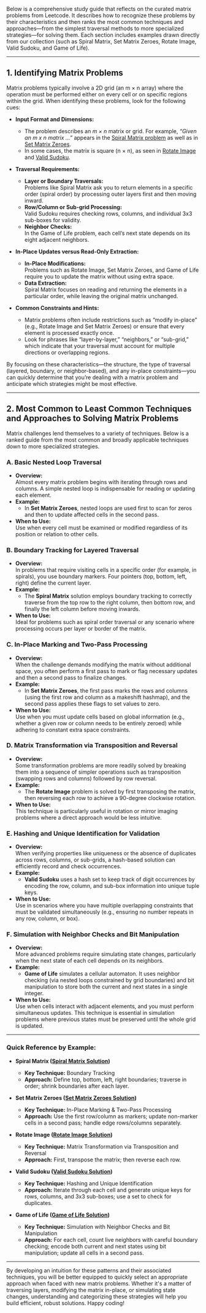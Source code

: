 Below is a comprehensive study guide that reflects on the curated matrix problems from Leetcode. It describes how to recognize these problems by their characteristics and then ranks the most common techniques and approaches—from the simplest traversal methods to more specialized strategies—for solving them. Each section includes examples drawn directly from our collection (such as Spiral Matrix, Set Matrix Zeroes, Rotate Image, Valid Sudoku, and Game of Life).

---

## 1. Identifying Matrix Problems

Matrix problems typically involve a 2D grid (an m × n array) where the operation must be performed either on every cell or on specific regions within the grid. When identifying these problems, look for the following cues:

- **Input Format and Dimensions:**  
  - The problem describes an *m × n* matrix or grid. For example, *“Given an m x n matrix …”* appears in the [Spiral Matrix problem](#spiral-matrix-solution-md) as well as in [Set Matrix Zeroes](#set-matrix-zeroes-solution-md).
  - In some cases, the matrix is square (n × n), as seen in [Rotate Image](#rotate-image-solution-md) and [Valid Sudoku](#valid-sudoku-solution-md).

- **Traversal Requirements:**  
  - **Layer or Boundary Traversals:**  
    Problems like Spiral Matrix ask you to return elements in a specific order (spiral order) by processing outer layers first and then moving inward.
  - **Row/Column or Sub-grid Processing:**  
    Valid Sudoku requires checking rows, columns, and individual 3x3 sub-boxes for validity.
  - **Neighbor Checks:**  
    In the Game of Life problem, each cell’s next state depends on its eight adjacent neighbors.

- **In-Place Updates versus Read-Only Extraction:**  
  - **In-Place Modifications:**  
    Problems such as Rotate Image, Set Matrix Zeroes, and Game of Life require you to update the matrix without using extra space.
  - **Data Extraction:**  
    Spiral Matrix focuses on reading and returning the elements in a particular order, while leaving the original matrix unchanged.

- **Common Constraints and Hints:**  
  - Matrix problems often include restrictions such as “modify in-place” (e.g., Rotate Image and Set Matrix Zeroes) or ensure that every element is processed exactly once.
  - Look for phrases like “layer-by-layer,” “neighbors,” or “sub-grid,” which indicate that your traversal must account for multiple directions or overlapping regions.

By focusing on these characteristics—the structure, the type of traversal (layered, boundary, or neighbor-based), and any in-place constraints—you can quickly determine that you’re dealing with a matrix problem and anticipate which strategies might be most effective.

---

## 2. Most Common to Least Common Techniques and Approaches to Solving Matrix Problems

Matrix challenges lend themselves to a variety of techniques. Below is a ranked guide from the most common and broadly applicable techniques down to more specialized strategies.

### A. Basic Nested Loop Traversal
- **Overview:**  
  Almost every matrix problem begins with iterating through rows and columns. A simple nested loop is indispensable for reading or updating each element.
- **Example:**  
  - In **Set Matrix Zeroes**, nested loops are used first to scan for zeros and then to update affected cells in the second pass.
- **When to Use:**  
  Use when every cell must be examined or modified regardless of its position or relation to other cells.

### B. Boundary Tracking for Layered Traversal
- **Overview:**  
  In problems that require visiting cells in a specific order (for example, in spirals), you use boundary markers. Four pointers (top, bottom, left, right) define the current layer.
- **Example:**  
  - The **Spiral Matrix** solution employs boundary tracking to correctly traverse from the top row to the right column, then bottom row, and finally the left column before moving inwards.
- **When to Use:**  
  Ideal for problems such as spiral order traversal or any scenario where processing occurs per layer or border of the matrix.

### C. In-Place Marking and Two-Pass Processing
- **Overview:**  
  When the challenge demands modifying the matrix without additional space, you often perform a first pass to mark or flag necessary updates and then a second pass to finalize changes.
- **Example:**  
  - In **Set Matrix Zeroes**, the first pass marks the rows and columns (using the first row and column as a makeshift hashmap), and the second pass applies these flags to set values to zero.
- **When to Use:**  
  Use when you must update cells based on global information (e.g., whether a given row or column needs to be entirely zeroed) while adhering to constant extra space constraints.

### D. Matrix Transformation via Transposition and Reversal
- **Overview:**  
  Some transformation problems are more readily solved by breaking them into a sequence of simpler operations such as transposition (swapping rows and columns) followed by row reversal.
- **Example:**  
  - The **Rotate Image** problem is solved by first transposing the matrix, then reversing each row to achieve a 90-degree clockwise rotation.
- **When to Use:**  
  This technique is particularly useful in rotation or mirror imaging problems where a direct approach would be less intuitive.

### E. Hashing and Unique Identification for Validation
- **Overview:**  
  When verifying properties like uniqueness or the absence of duplicates across rows, columns, or sub-grids, a hash-based solution can efficiently record and check occurrences.
- **Example:**  
  - **Valid Sudoku** uses a hash set to keep track of digit occurrences by encoding the row, column, and sub-box information into unique tuple keys.
- **When to Use:**  
  Use in scenarios where you have multiple overlapping constraints that must be validated simultaneously (e.g., ensuring no number repeats in any row, column, or box).

### F. Simulation with Neighbor Checks and Bit Manipulation
- **Overview:**  
  More advanced problems require simulating state changes, particularly when the next state of each cell depends on its neighbors.  
- **Example:**  
  - **Game of Life** simulates a cellular automaton. It uses neighbor checking (via nested loops constrained by grid boundaries) and bit manipulation to store both the current and next states in a single integer.
- **When to Use:**  
  Use when cells interact with adjacent elements, and you must perform simultaneous updates. This technique is essential in simulation problems where previous states must be preserved until the whole grid is updated.

---

### Quick Reference by Example:

- **Spiral Matrix ([Spiral Matrix Solution](#spiral-matrix-solution-md))**  
  - **Key Technique:** Boundary Tracking  
  - **Approach:** Define top, bottom, left, right boundaries; traverse in order; shrink boundaries after each layer.
  
- **Set Matrix Zeroes ([Set Matrix Zeroes Solution](#set-matrix-zeroes-solution-md))**  
  - **Key Technique:** In-Place Marking & Two-Pass Processing  
  - **Approach:** Use the first row/column as markers; update non-marker cells in a second pass; handle edge rows/columns separately.
  
- **Rotate Image ([Rotate Image Solution](#rotate-image-solution-md))**  
  - **Key Technique:** Matrix Transformation via Transposition and Reversal  
  - **Approach:** First, transpose the matrix; then reverse each row.
  
- **Valid Sudoku ([Valid Sudoku Solution](#valid-sudoku-solution-md))**  
  - **Key Technique:** Hashing and Unique Identification  
  - **Approach:** Iterate through each cell and generate unique keys for rows, columns, and 3x3 sub-boxes; use a set to check for duplicates.
  
- **Game of Life ([Game of Life Solution](#game-of-life-solution-md))**  
  - **Key Technique:** Simulation with Neighbor Checks and Bit Manipulation  
  - **Approach:** For each cell, count live neighbors with careful boundary checking; encode both current and next states using bit manipulation; update all cells in a second pass.

---

By developing an intuition for these patterns and their associated techniques, you will be better equipped to quickly select an appropriate approach when faced with new matrix problems. Whether it's a matter of traversing layers, modifying the matrix in-place, or simulating state changes, understanding and categorizing these strategies will help you build efficient, robust solutions. Happy coding!